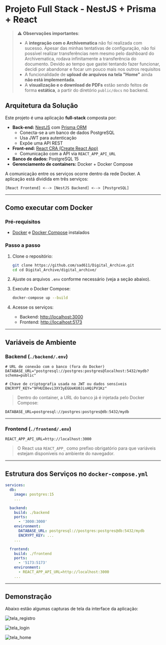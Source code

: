 # Projeto Full Stack - NestJS + Prisma + React

> ⚠️ **Observações importantes**:
> 
> - A **integração com o Archivematica** não foi realizada com sucesso. Apesar das minhas tentativas de configuração, não foi possível realizar transferências nem mesmo pelo dashboard do Archivematica, rodava infinitamente a transferência do documento. Devido ao tempo que gastei tentando fazer funcionar, decidi por abandonar e focar um pouco mais nos outros requisitos
> - A funcionalidade de **upload de arquivos na tela "Home"** ainda **não está implementada**.
> - A **visualização e o download de PDFs** estão sendo feitos de forma **estática**, a partir do diretório `public/docs` no backend.

## Arquitetura da Solução

Este projeto é uma aplicação **full-stack** composta por:

- **Back-end:** [NestJS](https://nestjs.com/) com [Prisma ORM](https://www.prisma.io/)  
  - Conecta-se a um banco de dados PostgreSQL
  - Usa JWT para autenticação
  - Expõe uma API REST
- **Front-end:** [React CRA (Create React App)](https://create-react-app.dev/)  
  - Comunicação com a API via `REACT_APP_API_URL`
- **Banco de dados:** PostgreSQL 15  
- **Gerenciamento de containers:** Docker + Docker Compose

A comunicação entre os serviços ocorre dentro da rede Docker. A aplicação está dividida em três serviços:

```
[React Frontend] <--> [NestJS Backend] <--> [PostgreSQL]
```

---

## Como executar com Docker

### Pré-requisitos

- [Docker](https://www.docker.com/) e [Docker Compose](https://docs.docker.com/compose/) instalados

### Passo a passo

1. Clone o repositório:
   ```bash
   git clone https://github.com/sad611/Digital_Archive.git
   cd cd Digital_Archive/digital_archive/
   ```

2. Ajuste os arquivos `.env` conforme necessário (veja a seção abaixo).

3. Execute o Docker Compose:
   ```bash
   docker-compose up --build
   ```

4. Acesse os serviços:

   - Backend: [http://localhost:3000](http://localhost:3000)
   - Frontend: [http://localhost:5173](http://localhost:5173)

---

## Variáveis de Ambiente

### Backend (`./backend/.env`)

```env
# URL de conexão com o banco (fora do Docker)
DATABASE_URL="postgresql://postgres:postgres@localhost:5432/mydb?schema=public"

# Chave de criptografia usada no JWT ou dados sensíveis
ENCRYPT_KEY="9FHUI8evi3XY3yEGUeKU0JisHQiPV1Kz"
```

> Dentro do container, a URL do banco já é injetada pelo Docker Compose:
```env
DATABASE_URL=postgresql://postgres:postgres@db:5432/mydb
```

---

### Frontend (`./frontend/.env`)

```env
REACT_APP_API_URL=http://localhost:3000
```

> O React usa `REACT_APP_` como prefixo obrigatório para que variáveis estejam disponíveis no ambiente do navegador.

---

## Estrutura dos Serviços no `docker-compose.yml`

```yaml
services:
  db:
    image: postgres:15
    ...

  backend:
    build: ./backend
    ports:
      - '3000:3000'
    environment:
      DATABASE_URL: postgresql://postgres:postgres@db:5432/mydb
      ENCRYPT_KEY: ...
    ...

  frontend:
    build: ./frontend
    ports:
      - '5173:5173'
    environment:
      - REACT_APP_API_URL=http://localhost:3000
    ...
```

---

## Demonstração

Abaixo estão algumas capturas de tela da interface da aplicação:

![tela_registro](https://github.com/user-attachments/assets/efb0934d-8b5d-4da0-bb0b-aafa8318e6b1)

![tela_login](https://github.com/user-attachments/assets/c6c07c82-dfea-4dc2-92ce-e05ee43eaa1a)

![tela_home](https://github.com/user-attachments/assets/cb7fc9e0-8e33-44f6-9c1d-b748061e3942)
